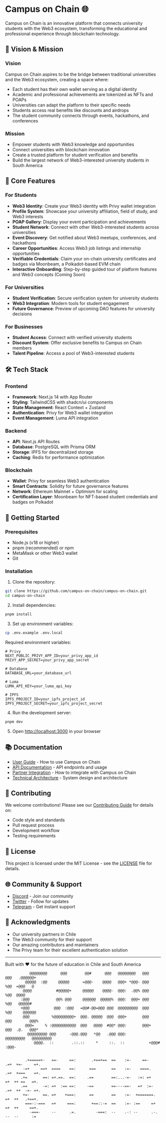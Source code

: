 # Campus on Chain 🌐

Campus on Chain is an innovative platform that connects university students with the Web3 ecosystem, transforming the educational and professional experience through blockchain technology.

## 🌟 Vision & Mission

### Vision

Campus on Chain aspires to be the bridge between traditional universities and the Web3 ecosystem, creating a space where:

- Each student has their own wallet serving as a digital identity
- Academic and professional achievements are tokenized as NFTs and POAPs
- Universities can adapt the platform to their specific needs
- Students access real benefits like discounts and airdrops
- The student community connects through events, hackathons, and conferences

### Mission

- Empower students with Web3 knowledge and opportunities
- Connect universities with blockchain innovation
- Create a trusted platform for student verification and benefits
- Build the largest network of Web3-interested university students in South America

## 🎯 Core Features

### For Students

- **Web3 Identity**: Create your Web3 identity with Privy wallet integration
- **Profile System**: Showcase your university affiliation, field of study, and Web3 interests
- **POAP Gallery**: Display your event participation and achievements
- **Student Network**: Connect with other Web3-interested students across universities
- **Event Discovery**: Get notified about Web3 meetups, conferences, and hackathons
- **Career Opportunities**: Access Web3 job listings and internship opportunities
- **Verifiable Credentials**: Claim your on-chain university certificates and badges via Moonbeam, a Polkadot-based EVM chain
- **Interactive Onboarding**: Step-by-step guided tour of platform features and Web3 concepts (Coming Soon)

### For Universities

- **Student Verification**: Secure verification system for university students
- **Web3 Integration**: Modern tools for student engagement
- **Future Governance**: Preview of upcoming DAO features for university decisions

### For Businesses

- **Student Access**: Connect with verified university students
- **Discount System**: Offer exclusive benefits to Campus on Chain members
- **Talent Pipeline**: Access a pool of Web3-interested students

## 🛠️ Tech Stack

### Frontend

- **Framework**: Next.js 14 with App Router
- **Styling**: TailwindCSS with shadcn/ui components
- **State Management**: React Context + Zustand
- **Authentication**: Privy for Web3 wallet integration
- **Event Management**: Luma API integration

### Backend

- **API**: Next.js API Routes
- **Database**: PostgreSQL with Prisma ORM
- **Storage**: IPFS for decentralized storage
- **Caching**: Redis for performance optimization

### Blockchain

- **Wallet**: Privy for seamless Web3 authentication
- **Smart Contracts**: Solidity for future governance features
- **Network**: Ethereum Mainnet + Optimism for scaling
- **Certification Layer**: Moonbeam for NFT-based student credentials and badges on Polkadot

## 🚀 Getting Started

### Prerequisites

- Node.js (v18 or higher)
- pnpm (recommended) or npm
- MetaMask or other Web3 wallet
- Git

### Installation

1. Clone the repository:

```bash
git clone https://github.com/campus-on-chain/campus-on-chain.git
cd campus-on-chain
```

2. Install dependencies:

```bash
pnpm install
```

3. Set up environment variables:

```bash
cp .env.example .env.local
```

Required environment variables:

```env
# Privy
NEXT_PUBLIC_PRIVY_APP_ID=your_privy_app_id
PRIVY_APP_SECRET=your_privy_app_secret

# Database
DATABASE_URL=your_database_url

# Luma
LUMA_API_KEY=your_luma_api_key

# IPFS
IPFS_PROJECT_ID=your_ipfs_project_id
IPFS_PROJECT_SECRET=your_ipfs_project_secret
```

4. Run the development server:

```bash
pnpm dev
```

5. Open [http://localhost:3000](http://localhost:3000) in your browser

## 📚 Documentation

- [User Guide](docs/user-guide.md) - How to use Campus on Chain
- [API Documentation](docs/api.md) - API endpoints and usage
- [Partner Integration](docs/partner-integration.md) - How to integrate with Campus on Chain
- [Technical Architecture](docs/architecture.md) - System design and architecture

## 🤝 Contributing

We welcome contributions! Please see our [Contributing Guide](CONTRIBUTING.md) for details on:

- Code style and standards
- Pull request process
- Development workflow
- Testing requirements

## 📝 License

This project is licensed under the MIT License - see the [LICENSE](LICENSE) file for details.

## 🌐 Community & Support

- [Discord](https://discord.gg/campusonchain) - Join our community
- [Twitter](https://twitter.com/campusonchain) - Follow for updates
- [Telegram](https://t.me/campusonchain) - Get instant support

## 🙏 Acknowledgments

- Our university partners in Chile
- The Web3 community for their support
- Our amazing contributors and maintainers
- The Privy team for their excellent authentication solution

---

Built with ❤️ for the future of education in Chile and South America

               @@@@@@@@      @@@        @@#      @@@   @@@@@@@@   @@@     @@@   .@@@@@@+
             @@@@@  :@@     @@@@@      =@@@-    @@@@   @@@+ *@@@- @@@     %@@  =@@@   @
            @@@@           #@@@@@+     @@@@@    @@@@-  @@@:  .@@% @@@     %@@  @@@@
           :@@@            @@% @@@     @@@@@@  @@@@@%  @@@:  @@@+ @@@     %@@   @@@@@#
           +@@@           @@@  :@@@   =@@#-@@=@@@ @@@  @@@@@@@@@  @@@     %@@     @@@@@@
            @@@          %@@@@@@@@@+  @@@. @@@@@  @@@  @@@+       @@@     @@@        @@@%
             @@@=     % :@@@@@@@@@@@  @@@   @@@@  #@@* @@@:       @@@+    @@@  .@.   @@@*
              @@@@@@@@@ @@@      -@@@.@@@   *@@   .@@@ @@@:        @@@@@@@@@   @@@@@@@@@
                 @@@@.  ::        .::.::     *     ::.  ::           +@@@#       :@@@-


             .+=====+-   ==-     ==:       .+==+==  ==    :=-     ==-    .=+  +=-     =+.
            -=+     ==+  ====    ==:      ===       ==    :=-    ====.   .=+  +===    =+.
           .+=       ==: =+.==.  ==:     .==        ==:...-=-   :=: =+    =+  ++ ==   =+.
           .==       -=: =+  :== ==:     -==        ==----==-   =+  :=-  .=+  ++  -=- =+.
            +=-      ==. =+    +===:      ==        ==    :=-  +=======.  =+  ++   .+==+.
             ===-:-===   =+     ===:       +==::-=  ==    :=- :==     =+  =+  ++     ==+.
               -===-     --      .=.         -===:  --    .-: --      .-. --  --      :=
